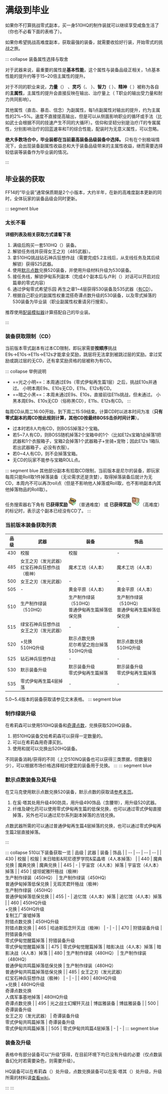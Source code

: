 # 满级到毕业

如果你不打算挑战零式副本，买一身510HQ的制作装就可以继续享受咸鱼生活了（你也不必看下面的表格了）。

如果你希望挑战高难度副本，获取最强的装备，就需要收拾好行装，开始零式的挑战之旅。

::: collapse 装备属性选择与取舍

对于武器来说，最重要的属性是**基本性能**，这个属性与装备品级正相关，1点基本性能的提升约等于15~20倍主属性的提升。

对于不同的职业来说，**力量**（<role name="melee" />） 、**灵巧**（<role name="ranged" />、<role name="ninja" />  ）、**智力**（<role name="magic" /> ）、**精神**（<role name="healer" /> ）被称为各自的**主属性**，主属性的提升会直接反映在输出、治疗量上（<role name="tank" /> T职业的输出受力量和耐力共同影响）。

其他属性（直击、暴击、信念）为副属性，每1点副属性对输出的提升，约为主属性的2%~5%。速度不直接提高输出，但是可以从侧面影响职业的循环或手法（比如武士会根据不同的技速产生不同的大循环）。信仰和坚韧分别是治疗/T的专属属性，分别影响治疗的回蓝速率和T的综合性能，配装时为无意义属性，可以忽略。

**绝大多数场合中，毕业装都在当前最高装备品级装备中选择。** 只有在个别极端情况下，会出现装备副属性收益总和大于装备品级带来的主属性收益，继而需要选择较低装等装备作为毕业装的情况。

:::

## 毕业装的获取

FF14的“毕业装”通常保质期是2个小版本，大约半年，在新的高难度副本更新的同时，全体玩家的装备品级会同时更新。

::: segment blue
### 太长不看
**详细列表及相关获取方式请看下表**

1. 满级后购买一套510HQ（<i class="xiv hq"></i>）装备。
2. 解锁<quest name="失传的圣遗物" type="plus"/>任务线并获得女王之刃（485武器）。
3. 拿510HQ挑战钻石神兵狂想作战（需要完成5.2主线后，从支线任务<quest name="神兵来袭" type="plus"/>及其后续解锁）获得525武器。
3. 使用[默示点数](/advanced/currency.md#默示神典石)兑换520装备，并使用升级材料升级为530装备。
4. 接<quest name="起始的“乐园”" type="plus"/>任务线，解锁伊甸系列副本（完成4个副本后与卢利（<Pos name="安穆·艾兰" :x="26.8" :y="16.4" />）对话可以开启对应篇章的零式内容）
4. 通过伊甸零式希望乐园 再生之章1~4层获得530装备及535武器（[有CD](#装备获取限制（CD）)）。
5. 根据自己职业的副属性权重混搭奇谭点数升级的530装备，以及零式掉落的530装备为毕业装（职业副属性权重请另行搜索）。

推荐使用[配装模拟器](https://asvel.github.io/ffxiv-gearing/)计算搭配自己的毕业装。

:::

### 装备获取限制（CD）


当前版本零式副本有过本CD限制，即玩家需要**按顺序**挑战E9s→E10s→E11s→E12s才能拿全奖励，跳层将无法拿到被跳过层的奖励。拿过奖励或跳过层的无CD，还有拿奖励资格的层被称为有CD。

::: collapse 举例说明
- ==光之小明==：本周通过E9s（零式伊甸再生篇1层）之后，挑战E10s并通过。
小明本周E9s、E10s无CD，E11s、E12s有CD。
- ==暗之小黑==：本周未通过E9s、E10s，直接前往E11s挑战，但未通过。
小黑本周E9s、E10s无CD（俗称黑CD），E11s、E12s有CD。
:::

每周CD从周二<i class="xiv local-time-chs"></i>16:00开始，到下周二<i class="xiv local-time-chs"></i>15:59结束。计算CD时以进本时间为准（**只有零式副本的周CD按此规则计算，其他CD按最终BOSS击杀时间计算**）。

- 过本时若8人均有CD，则BOSS掉落2个宝箱。
- 若5~7人有CD，则BOSS随机掉落2个宝箱中的1个（比如E12s宝箱1会掉落1把武器和1个衣服箱子，宝箱2会掉落1个武器箱子+坐骑+宠物；因此E12s 1箱队若出武器箱子，必没有衣服）。
- 若0~4人有CD，则不会掉落宝箱。
- 无CD的玩家不能参与宝箱ROLL点。

::: segment blue
其他部分副本有拾取CD限制，当前版本是尼尔的装备，即玩家每周只能Roll取1件掉落装备（无论需求还是贪婪），取得掉落装备后就计为无CD，本周内不可以再次roll点（但是不影响他人掉落或Roll取，也不影响副本内其他掉落物品的Roll取）。

任务搜索器右下角有 **已获得奖励**<img src="./bis.assets/reward1.png" class="no-zoom sm-icon" style="width:2em;" />（普通难度） 或 **已获得奖励**<img src="./bis.assets/reward2.png" class="no-zoom sm-icon" style="width:2em;" />（高难度） 的标记时，表示这个副本已经没有CD了。
:::

### 当前版本装备获取列表

| 品级 | 武器 | 装备 | 饰品 |
| -- | -- | -- | -- |
| 430 | 校服 | 校服 | - |
| 485 | 女王之刃（发光武器）<br>红宝石神兵狂想作战（极神） | 魔术工坊（4人本） | 魔术工坊（4人本） | 
| 500 | 女王之刃（发光武器） | - | - |
| 505 | - | 黄金平原（4人本） | 黄金平原（4人本） |
| 510 | 生产制作绿装（510HQ） | 生产制作绿装（510HQ）<br>普通伊甸再生篇掉落低保兑换 | 生产制作绿装（510HQ）<br>普通伊甸再生篇掉落低保兑换 |
| 515 | 绿宝石神兵狂想作战<br>女王之刃（发光武器） | - | - |
| 520 | <item name="超高速型神典石" />+<item name="莫雯的默示票据" />兑换<br>510HQ升级 | 默示点数兑换<br>尼尔希望之炮台掉落<br>510HQ升级 | 默示点数兑换<br>510HQ升级 | 
| 525 | 钻石神兵狂想作战 | - | - |
| 530 | 默示装备升级 | 默示装备升级<br>零式伊甸再生篇掉落 | 默示装备升级<br>零式伊甸再生篇掉落 | 
| 535 | 零式伊甸再生篇4层掉落 | - | - |

5.0~5.4版本的装备获取请参见文末表格。
::: segment blue
### 制作绿装升级

在希莉森<Pos name="游末邦" sub="树梢层" :x="10.8" :y="10.7" />可以使用510HQ装备和[奇谭点数](/advanced/currency.md#诗学神典石、奇谭神典石)，兑换获取520HQ装备。

1. 把510HQ装备交给希莉森可以获得一定数量的<item name="游末邦的三类票据" />。
2. 可以在希莉森用奇谭买到<item name="工艺馆强灵药" />。
3. 使用<item name="游末邦的三类票据" />和<item name="工艺馆强灵药" />就可以兑换出520HQ装备。

不同装备消耗/获得的<item name="游末邦的三类票据" />不同（上交510NQ装备也可以获得三类票据，但数量较少），可以根据市场价格选择相对便宜的装备用于兑换。
:::
::: segment blue
### 默示点数装备及其升级

在艾马克<Pos name="游末邦" sub="树梢层" :x="10.2" :y="11.8" />使用默示点数兑换520装备，默示点数的获取请[参考本页](/advanced/currency.md#默示神典石)。

1. 在奚·塔其<Pos name="游末邦" sub="树梢层" :x="10.3" :y="12.0" />处用<item name="地下圣堂强化纤维" />升级490防具，用<item name="地下圣堂硬化药" />升级490饰品（含腰带），用<item name="地下圣堂强化药" />升级520武器。
2. 纤维及硬化药可以使用零式伊甸再生篇的低保兑换，也可以通过零式伊甸直接掉落，另外也可以通过尼尔系列副本掉落的古钱兑换。

点数武器所需的<item name="超高速型神典石" />可以通过普通伊甸再生篇4层掉落的<item name="古旧的再生长剑" />兑换，也可以通过零式伊甸再生篇2层直接掉落。

:::

::: collapse 510以下装备获取一览
| 品级 | 武器 | 装备 | 饰品 |
| -- | -- | -- | -- |
| 430 | 校服 | 校服 | 末日暗影&阿尼德罗学院&栾晶塔（4人本掉落） |
| 440 | 魔典兑换 | 魔典兑换 | 魔典兑换 | 
| 445 | - | 宇宙宫（4人本）掉落 | 宇宙宫（4人本）掉落 | 
| 450 | 缇坦妮雅歼殛战（极神）<br>生产制作绿装（450HQ） | 生产制作绿装（450HQ）<br>普通伊甸掉落低保兑换 | 无瑕灵君歼殛战（极神）<br>生产制作绿装（450HQ）<br>普通伊甸掉落低保兑换 |
| 455 | - | 追忆馆（4人本）掉落 | 追忆馆（4人本）掉落 | 
| 460 | 450HQ升级<br><item name="超薄型神典石" />+<item name="莫雯的幻想票据" />兑换 | 450HQ升级<br>复制工厂废墟掉落<br>狩猎点数兑换 | 450HQ升级<br>狩猎点数兑换 | 
| 465 | 哈迪斯孤念歼灭战（极神） | - | - |
| 470 | 狩猎装备升级 | 狩猎装备升级<br>零式伊甸觉醒篇掉落 | 狩猎装备升级<br>零式伊甸觉醒篇掉落 | 
| 475 | 零式伊甸觉醒篇掉落 | 暗影决战（4人本）掉落 | 暗影决战（4人本）掉落 | 
| 480 | 生产制作绿装（480HQ） | 生产制作绿装（480HQ）<br>普通伊甸共鸣篇掉落低保兑换 | 生产制作绿装（480HQ）<br>普通伊甸共鸣篇掉落低保兑换 |
| 485 | 女王之刃（发光武器）<br>红宝石神兵狂想作战（极神） | - | - |
| 490 | 480HQ升级<br><item name="超耐用型神典石" />+<item name="莫雯的奇谭票据" />兑换 | 480HQ升级<br>奇谭点数兑换<br>人偶军事基地掉落 | 480HQ升级<br>奇谭点数兑换 | 
| 495 | 光之战士幻耀歼灭战 | 博兹雅装备 | 博兹雅装备 |
| 500 | 奇谭装备升级<br>女王之刃（发光武器） | 奇谭装备升级<br>零式伊甸共鸣篇掉落 | 奇谭装备升级<br>零式伊甸共鸣篇掉落 | 
| 505 | 零式伊甸共鸣篇4层掉落 | - | - |
::: segment blue

### 装备及升级

表格中有部分装备可以“升级”获得，在目前环境下均已没有升级的必要（仅点数装备幻化时若需要染色，则需要升级）。

HQ装备可以在希莉森（<Pos name="游末邦" sub="树梢层" :x="10.8" :y="10.7" />）处升级，点数兑换装备可以在奚·塔其（<Pos name="游末邦" sub="树梢层" :x="10.3" :y="12.0" />）处升级，升级所需的材料请[查看wiki](https://ff14.huijiwiki.com/wiki/ItemSearch)。

:::
:::
